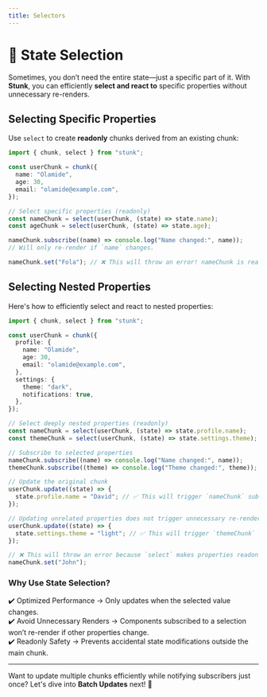 ```yaml
---
title: Selectors
---
```


# 🧩 State Selection

Sometimes, you don’t need the entire state—just a specific part of it. With **Stunk**, you can efficiently **select and react to** specific properties without unnecessary re-renders.

## Selecting Specific Properties

Use `select` to create **readonly** chunks derived from an existing chunk:

```typescript
import { chunk, select } from "stunk";

const userChunk = chunk({
  name: "Olamide",
  age: 30,
  email: "olamide@example.com",
});

// Select specific properties (readonly)
const nameChunk = select(userChunk, (state) => state.name);
const ageChunk = select(userChunk, (state) => state.age);

nameChunk.subscribe((name) => console.log("Name changed:", name));
// Will only re-render if `name` changes.

nameChunk.set("Fola"); // ❌ This will throw an error! nameChunk is readonly.
```

## Selecting Nested Properties

Here's how to efficiently select and react to nested properties:

```typescript
import { chunk, select } from "stunk";

const userChunk = chunk({
  profile: {
    name: "Olamide",
    age: 30,
    email: "olamide@example.com",
  },
  settings: {
    theme: "dark",
    notifications: true,
  },
});

// Select deeply nested properties (readonly)
const nameChunk = select(userChunk, (state) => state.profile.name);
const themeChunk = select(userChunk, (state) => state.settings.theme);

// Subscribe to selected properties
nameChunk.subscribe((name) => console.log("Name changed:", name));
themeChunk.subscribe((theme) => console.log("Theme changed:", theme));

// Update the original chunk
userChunk.update((state) => {
  state.profile.name = "David"; // ✅ This will trigger `nameChunk` subscribers
});

// Updating unrelated properties does not trigger unnecessary re-renders
userChunk.update((state) => {
  state.settings.theme = "light"; // ✅ This will trigger `themeChunk` subscribers only
});

// ❌ This will throw an error because `select` makes properties readonly
nameChunk.set("John");
```

### Why Use State Selection?

✔️ Optimized Performance → Only updates when the selected value changes.  
✔️ Avoid Unnecessary Renders → Components subscribed to a selection won’t re-render if other properties change.  
✔️ Readonly Safety → Prevents accidental state modifications outside the main chunk.

---

Want to update multiple chunks efficiently while notifying subscribers just once? Let's dive into **Batch Updates** next! 🚀
